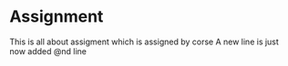 # Assignment
This is all about assigment which is assigned by corse
A new line is just now added
@nd line
